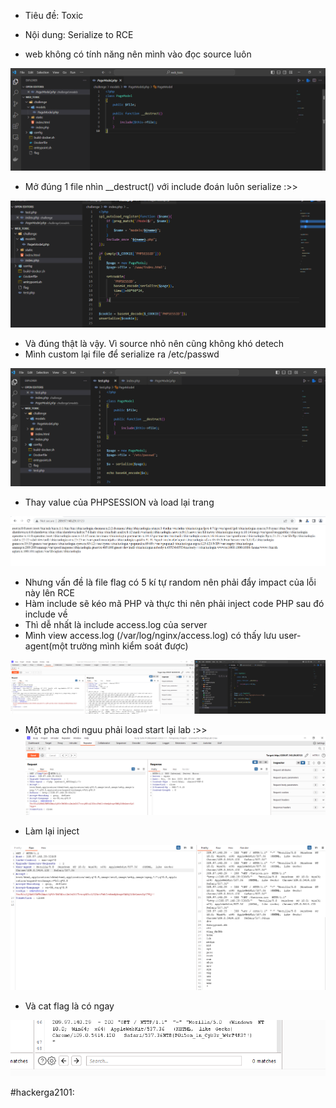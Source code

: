 - Tiêu đề: Toxic
- Nội dung: Serialize to RCE

- web không có tính năng nên mình vào đọc source luôn 

![Alt text](<../image/3.1.png>)

- Mở đúng 1 file nhìn __destruct() với include đoán luôn serialize :>>

![Alt text](<../image/3.2.png>)

- Và đúng thật là vậy. Vì source nhỏ nên cũng không khó detech 
- Mình custom lại file để serialize ra /etc/passwd

![Alt text](<../image/3.4.png>)
- Thay value của PHPSESSION và load lại trang 

![Alt text](<../image/3.3.png>)

- Nhưng vấn đề là file flag có 5 kí tự random nên phải đẩy impact của lỗi này lên RCE 
- Hàm include sẽ kéo mã PHP và thực thi nên phải inject code PHP sau đó include về 
- Thì dễ nhất là include access.log của server 
- Mình view access.log (/var/log/nginx/access.log) có thấy lưu user-agent(một trường mình kiểm soát được)

![Alt text](<../image/3.5.png>)

- Một pha chơi nguu phải load start lại lab :>>
![Alt text](<../image/3.7.png>)

- Làm lại inject <?php system('ls /')?>

![Alt text](<../image/3.8.png>)

- Và cat flag là có ngay 

![Alt text](<../image/3.10.png>)

#hackerga2101: